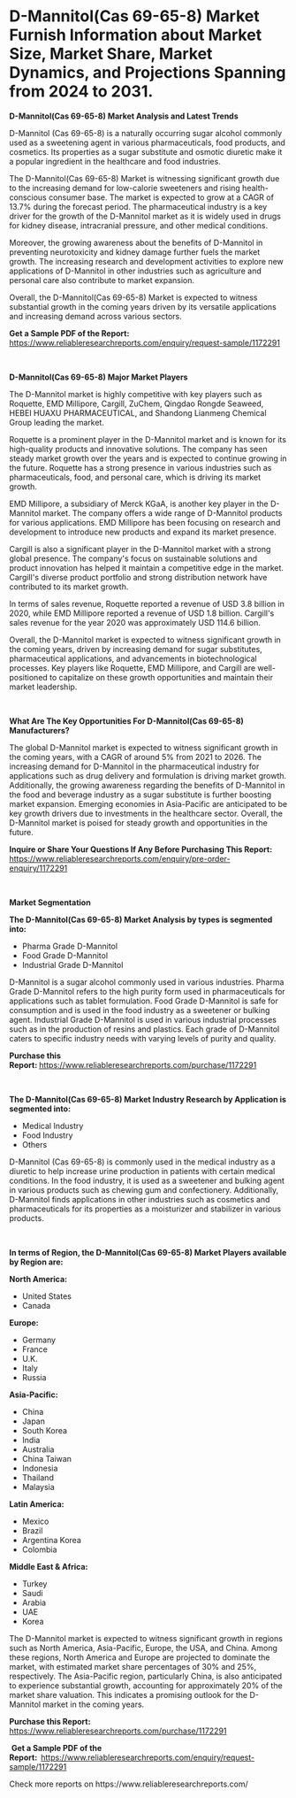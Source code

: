 <p><h1>D-Mannitol(Cas 69-65-8) Market Furnish Information about Market Size, Market Share, Market Dynamics, and Projections Spanning from 2024 to 2031.</h1></p><p><strong>D-Mannitol(Cas 69-65-8) Market Analysis and Latest Trends</strong></p>
<p><p>D-Mannitol (Cas 69-65-8) is a naturally occurring sugar alcohol commonly used as a sweetening agent in various pharmaceuticals, food products, and cosmetics. Its properties as a sugar substitute and osmotic diuretic make it a popular ingredient in the healthcare and food industries.</p><p>The D-Mannitol(Cas 69-65-8) Market is witnessing significant growth due to the increasing demand for low-calorie sweeteners and rising health-conscious consumer base. The market is expected to grow at a CAGR of 13.7% during the forecast period. The pharmaceutical industry is a key driver for the growth of the D-Mannitol market as it is widely used in drugs for kidney disease, intracranial pressure, and other medical conditions.</p><p>Moreover, the growing awareness about the benefits of D-Mannitol in preventing neurotoxicity and kidney damage further fuels the market growth. The increasing research and development activities to explore new applications of D-Mannitol in other industries such as agriculture and personal care also contribute to market expansion.</p><p>Overall, the D-Mannitol(Cas 69-65-8) Market is expected to witness substantial growth in the coming years driven by its versatile applications and increasing demand across various sectors.</p></p>
<p><strong>Get a Sample PDF of the Report:&nbsp;</strong> <a href="https://www.reliableresearchreports.com/enquiry/request-sample/1172291">https://www.reliableresearchreports.com/enquiry/request-sample/1172291</a></p>
<p>&nbsp;</p>
<p><strong>D-Mannitol(Cas 69-65-8) Major Market Players</strong></p>
<p><p>The D-Mannitol market is highly competitive with key players such as Roquette, EMD Millipore, Cargill, ZuChem, Qingdao Rongde Seaweed, HEBEI HUAXU PHARMACEUTICAL, and Shandong Lianmeng Chemical Group leading the market. </p><p>Roquette is a prominent player in the D-Mannitol market and is known for its high-quality products and innovative solutions. The company has seen steady market growth over the years and is expected to continue growing in the future. Roquette has a strong presence in various industries such as pharmaceuticals, food, and personal care, which is driving its market growth.</p><p>EMD Millipore, a subsidiary of Merck KGaA, is another key player in the D-Mannitol market. The company offers a wide range of D-Mannitol products for various applications. EMD Millipore has been focusing on research and development to introduce new products and expand its market presence.</p><p>Cargill is also a significant player in the D-Mannitol market with a strong global presence. The company's focus on sustainable solutions and product innovation has helped it maintain a competitive edge in the market. Cargill's diverse product portfolio and strong distribution network have contributed to its market growth.</p><p>In terms of sales revenue, Roquette reported a revenue of USD 3.8 billion in 2020, while EMD Millipore reported a revenue of USD 1.8 billion. Cargill's sales revenue for the year 2020 was approximately USD 114.6 billion.</p><p>Overall, the D-Mannitol market is expected to witness significant growth in the coming years, driven by increasing demand for sugar substitutes, pharmaceutical applications, and advancements in biotechnological processes. Key players like Roquette, EMD Millipore, and Cargill are well-positioned to capitalize on these growth opportunities and maintain their market leadership.</p></p>
<p>&nbsp;</p>
<p><strong>What Are The Key Opportunities For D-Mannitol(Cas 69-65-8) Manufacturers?</strong></p>
<p><p>The global D-Mannitol market is expected to witness significant growth in the coming years, with a CAGR of around 5% from 2021 to 2026. The increasing demand for D-Mannitol in the pharmaceutical industry for applications such as drug delivery and formulation is driving market growth. Additionally, the growing awareness regarding the benefits of D-Mannitol in the food and beverage industry as a sugar substitute is further boosting market expansion. Emerging economies in Asia-Pacific are anticipated to be key growth drivers due to investments in the healthcare sector. Overall, the D-Mannitol market is poised for steady growth and opportunities in the future.</p></p>
<p><strong>Inquire or Share Your Questions If Any Before Purchasing This Report:</strong> <a href="https://www.reliableresearchreports.com/enquiry/pre-order-enquiry/1172291">https://www.reliableresearchreports.com/enquiry/pre-order-enquiry/1172291</a></p>
<p>&nbsp;</p>
<p><strong>Market Segmentation</strong></p>
<p><strong>The D-Mannitol(Cas 69-65-8) Market Analysis by types is segmented into:</strong></p>
<p><ul><li>Pharma Grade D-Mannitol</li><li>Food Grade D-Mannitol</li><li>Industrial Grade D-Mannitol</li></ul></p>
<p><p>D-Mannitol is a sugar alcohol commonly used in various industries. Pharma Grade D-Mannitol refers to the high purity form used in pharmaceuticals for applications such as tablet formulation. Food Grade D-Mannitol is safe for consumption and is used in the food industry as a sweetener or bulking agent. Industrial Grade D-Mannitol is used in various industrial processes such as in the production of resins and plastics. Each grade of D-Mannitol caters to specific industry needs with varying levels of purity and quality.</p></p>
<p><strong>Purchase this Report:&nbsp;</strong><a href="https://www.reliableresearchreports.com/purchase/1172291">https://www.reliableresearchreports.com/purchase/1172291</a></p>
<p>&nbsp;</p>
<p><strong>The D-Mannitol(Cas 69-65-8) Market Industry Research by Application is segmented into:</strong></p>
<p><ul><li>Medical Industry</li><li>Food Industry</li><li>Others</li></ul></p>
<p><p>D-Mannitol (Cas 69-65-8) is commonly used in the medical industry as a diuretic to help increase urine production in patients with certain medical conditions. In the food industry, it is used as a sweetener and bulking agent in various products such as chewing gum and confectionery. Additionally, D-Mannitol finds applications in other industries such as cosmetics and pharmaceuticals for its properties as a moisturizer and stabilizer in various products.</p></p>
<p>&nbsp;</p>
<p><strong>In terms of Region, the D-Mannitol(Cas 69-65-8) Market Players available by Region are:</strong></p>
<p>
    <p> <strong> North America: </strong>
        <ul>
            <li>United States</li>
            <li>Canada</li>
        </ul>
        </p> 
    <p> <strong> Europe: </strong>
        <ul>
            <li>Germany</li>
            <li>France</li>
            <li>U.K.</li>
            <li>Italy</li>
            <li>Russia</li>
        </ul>
        </p> 
    <p> <strong> Asia-Pacific: </strong>
        <ul>
            <li>China</li>
            <li>Japan</li>
            <li>South Korea</li>
            <li>India</li>
            <li>Australia</li>
            <li>China Taiwan</li>
            <li>Indonesia</li>
            <li>Thailand</li>
            <li>Malaysia</li>
        </ul>
        </p> 
    <p> <strong> Latin America: </strong>
        <ul>
            <li>Mexico</li>
            <li>Brazil</li>
            <li>Argentina Korea</li>
            <li>Colombia</li>
        </ul>
        </p> 
    <p> <strong> Middle East & Africa: </strong>
        <ul>
            <li>Turkey</li>
            <li>Saudi</li>
            <li>Arabia</li>
            <li>UAE</li>
            <li>Korea</li>
        </ul>
    </p>
    </p>
<p><p>The D-Mannitol market is expected to witness significant growth in regions such as North America, Asia-Pacific, Europe, the USA, and China. Among these regions, North America and Europe are projected to dominate the market, with estimated market share percentages of 30% and 25%, respectively. The Asia-Pacific region, particularly China, is also anticipated to experience substantial growth, accounting for approximately 20% of the market share valuation. This indicates a promising outlook for the D-Mannitol market in the coming years.</p></p>
<p><strong>Purchase this Report: </strong><a href="https://www.reliableresearchreports.com/purchase/1172291">https://www.reliableresearchreports.com/purchase/1172291</a></p>
<p>&nbsp;<strong>Get a Sample PDF of the Report:&nbsp;&nbsp;</strong><a href="https://www.reliableresearchreports.com/enquiry/request-sample/1172291">https://www.reliableresearchreports.com/enquiry/request-sample/1172291</a></p>
<p><strong></strong></p>
<p>Check more reports on https://www.reliableresearchreports.com/</p>